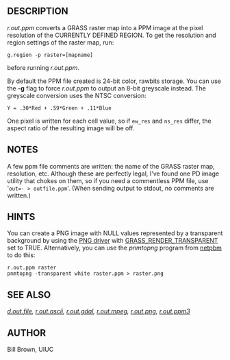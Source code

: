 ## DESCRIPTION

*r.out.ppm* converts a GRASS raster map into a PPM image at the pixel
resolution of the CURRENTLY DEFINED REGION. To get the resolution and
region settings of the raster map, run:

```shell
g.region -p raster=[mapname]
```

before running *r.out.ppm*.

By default the PPM file created is 24-bit color, rawbits storage. You
can use the **-g** flag to force *r.out.ppm* to output an 8-bit
greyscale instead. The greyscale conversion uses the NTSC conversion:

```shell
Y = .30*Red + .59*Green + .11*Blue
```

One pixel is written for each cell value, so if `ew_res` and `ns_res`
differ, the aspect ratio of the resulting image will be off.

## NOTES

A few ppm file comments are written: the name of the GRASS raster map,
resolution, etc. Although these are perfectly legal, I've found one PD
image utility that chokes on them, so if you need a commentless PPM
file, use '`out=- > outfile.ppm`'. (When sending output to stdout, no
comments are written.)

## HINTS

You can create a PNG image with NULL values represented by a transparent
background by using the [PNG driver](pngdriver.md) with
[GRASS_RENDER_TRANSPARENT](variables.md) set to TRUE. Alternatively, you
can use the *pnmtopng* program from
[netpbm](https://netpbm.sourceforge.net) to do this:

```shell
r.out.ppm raster
pnmtopng -transparent white raster.ppm > raster.png
```

## SEE ALSO

*[d.out.file](d.out.file.md), [r.out.ascii](r.out.ascii.md),
[r.out.gdal](r.out.gdal.md), [r.out.mpeg](r.out.mpeg.md),
[r.out.png](r.out.png.md), [r.out.ppm3](r.out.ppm3.md)*

## AUTHOR

Bill Brown, UIUC
